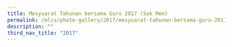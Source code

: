 ```yaml
---
title: Mesyuarat Tahunan bersama Guru 2017 (Sek Men)
permalink: /mlcs/photo-gallery/2017/mesyuarat-tahunan-bersama-guru-2017-sek-men/
description: ""
third_nav_title: "2017"
---
```

